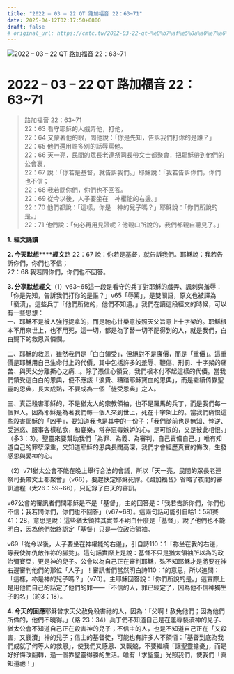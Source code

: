 ```yaml
---
title: "2022 – 03 – 22 QT 路加福音 22：63~71"
date: 2025-04-12T02:17:50+0800
draft: false
# original_url: https://cmtc.tw/2022-03-22-qt-%e8%b7%af%e5%8a%a0%e7%a6%8f%e9%9f%b3-22%ef%bc%9a6371
---
```


![2022 – 03 – 22 QT 路加福音 22：63~71](/images/qt.jpg   "2022 – 03 – 22 QT 路加福音 22：63~71")

# 2022 – 03 – 22 QT 路加福音 22：63~71

> 路加福音 22：63~71  
> 22：63 看守耶穌的人戲弄他，打他，  
> 22：64 又蒙著他的眼，問他說：「你是先知，告訴我們打你的是誰？」  
> 22：65 他們還用許多別的話辱罵他。  
> 22：66 天一亮，民間的眾長老連祭司長帶文士都聚會，把耶穌帶到他們的公會裏，  
> 22：67 說：「你若是基督，就告訴我們。」耶穌說：「我若告訴你們，你們也不信；  
> 22：68 我若問你們，你們也不回答。  
> 22：69 從今以後，人子要坐在　神權能的右邊。」  
> 22：70 他們都說：「這樣，你是　神的兒子嗎？」耶穌說：「你們所說的是。」  
> 22：71 他們說：「何必再用見證呢？他親口所說的，我們都親自聽見了。」

**1.** **經文誦讀**

**2. 今天默想****經文**路 22：67 說：你若是基督，就告訴我們。耶穌說：我若告訴你們，你們也不信；  
22：68 我若問你們，你們也不回答。

**3. 分享默想經文**（1）v63~65這一段是看守的兵丁對耶穌的戲弄、諷刺與羞辱：「你是先知，告訴我們打你的是誰？」v65「辱罵」，是雙關語，原文也被譯為「褻瀆」。這些兵丁「他們所做的，他們不知道。」我們在讀這段經文的時候，可以有一些思想：  
一、耶穌不是被人強行捉拿的，而是祂心甘樂意按照天父旨意上十字架的。耶穌根本不用來世上，也不用死，這一切，都是為了替一切不配得到的人，就是我們，白白賜下的救恩與憐憫。

二、耶穌的救恩，雖然我們是「白白領受」，但絕對不是廉價，而是「重價」。這重價是耶穌用自己生命付上的代價，其中包括許多的羞辱、鞭傷、刑罰、十字架的痛苦、與天父分離撕心之痛…。除了憑信心領受，我們根本付不起這樣的代價。當我們領受這白白的恩典，便不應該「浪費、糟踏耶穌寶血的恩典」，而是繼續倚靠聖靈的恩典，長大成熟，不要成為一個「徒受恩典」之人。

三、真正殺害耶穌的，不是猶太人的宗教領袖，也不是羅馬的兵丁，而是我們每一個罪人。因為耶穌是為著我們每一個人來到世上，死在十字架上的。當我們痛恨這些殺害耶穌的「凶手」，要知道我也是其中的一份子：「我們從前也是無知、悖逆、受迷惑、服事各樣私欲，和宴樂，常存惡毒嫉妒的心，是可恨的，又是彼此相恨。」（多3：3）。聖靈來要幫助我們「為罪、為義、為審判，自己責備自己。」唯有知道自己的罪孽深重，又知道耶穌的恩典長闊高深，我們才會經歷真實的悔改，生發感恩與愛神的心。

（2）v71猶太公會不能在晚上舉行合法的會議，所以「天一亮，民間的眾長老連祭司長帶文士都聚會」（v66），要趕快定耶穌死罪。《路加福音》省略了夜間的審訊過程（太26：59~66），只記錄了白天的審訊。

v67公會的審訊者們問耶穌是不是「基督」，主的回答是：「我若告訴你們，你們也不信；我若問你們，你們也不回答」（v67~68）。這兩句話可能引自哈1：5和賽41：28，意思是說：這些猶太領袖其實並不明白什麼是「基督」，說了他們也不能明白，因為他們始終認定「基督」只是一位政治領袖。

v69「從今以後，人子要坐在神權能的右邊」，引自詩110：1「祢坐在我的右邊，等我使祢仇敵作祢的腳凳」。這句話實際上是說：基督不只是猶太領袖所以為的政治彌賽亞，更是神的兒子。公會以為自己正在審判耶穌，殊不知耶穌才是將要在神右邊審判他們的那位「人子」！審訊者們當然明白詩110：1的意思，所以追問：「這樣，祢是神的兒子嗎？」（v70）。主耶穌回答說：「你們所說的是。」這實際上是用他們自己的話定了他們的罪——「不信的人，罪已經定了，因為他不信神獨生子的名」（約3：18）。

**4. 今天的回應**耶穌曾求天父赦免殺害祂的人，因為：「父啊！赦免他們；因為他們所做的，他們不曉得。」（路 23：34）兵丁們不知道自己是在羞辱褻瀆神的兒子、猶太公會不知道自己正在殺害神的兒子；不信主的人，也是不知道自己正在「又殺害，又褻瀆」神的兒子；信主的基督徒，可能也有許多人不領悟：「基督到底為我們成就了何等大的救恩」，使我們又感恩、又戰兢，不要繼續「讓聖靈擔憂」，而是好好悔改翻轉，過一個靠聖靈得勝的生活。唯有「求聖靈」光照我們，使我們「真知道祂！」